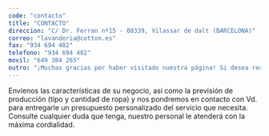 ```yaml
---
code: "contacto"
title: "CONTACTO"
direccion: "C/ Dr. Ferran nº15 - 08339, Vilassar de dalt (BARCELONA)"
correo: "lavanderia@cotton.es"
fax: "934 694 482"
telefono: "934 694 482"
movil: "649 384 265"
outro: "¡Muchas gracias por haber visitado nuestra página! Si desea realizar alguna consulta sobre nuestros productos o nuestra empresa, póngase en contacto con nosotros a través del e-mail, el teléfono o por correo. Si lo desea, puede utilizar el siguiente formulario:"
---
```


Envíenos las características de su negocio, así como la previsión de producción (tipo y cantidad de ropa) y nos pondremos en contacto con Vd. para entregarle un presupuesto personalizado del servicio que necesita.
Consulte cualquier duda que tenga, nuestro personal le atenderá con la máxima cordialidad.
